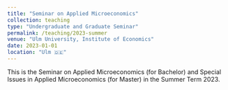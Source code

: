 ```yaml
---
title: "Seminar on Applied Microeconomics"
collection: teaching
type: "Undergraduate and Graduate Seminar"
permalink: /teaching/2023-summer
venue: "Ulm University, Institute of Economics"
date: 2023-01-01
location: "Ulm 🇩🇪"
---
```


This is the Seminar on Applied Microeconomics (for Bachelor) and Special Issues in Applied Microeconomics (for Master) in the Summer Term 2023.
